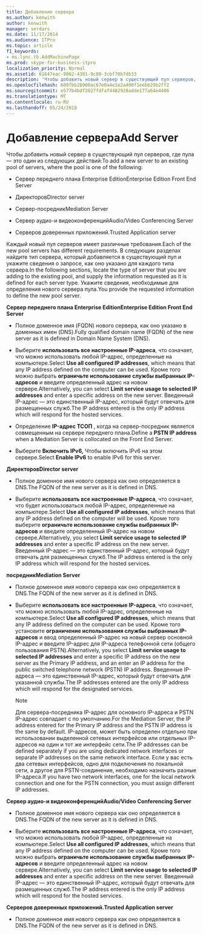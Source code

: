 ```yaml
---
title: Добавление сервера
ms.author: kenwith
author: kenwith
manager: serdars
ms.date: 11/17/2014
ms.audience: ITPro
ms.topic: article
f1_keywords:
- ms.lync.tb.AddMachinePage
ms.prod: skype-for-business-itpro
localization_priority: Normal
ms.assetid: 61647eac-9062-4381-9c80-3cbf70b7db33
description: 'Чтобы добавить новый сервер в существующий пул серверов, где пула — это один из следующих действий:'
ms.openlocfilehash: 609fbb28900ac67e0a4e1e2a400f1eebb29b2ff2
ms.sourcegitcommit: e577b4bdf3827fdfaf4482928adde177a64e4406
ms.translationtype: MT
ms.contentlocale: ru-RU
ms.lasthandoff: 05/24/2018
---
```

# <a name="add-server"></a><span data-ttu-id="3cab4-103">Добавление сервера</span><span class="sxs-lookup"><span data-stu-id="3cab4-103">Add Server</span></span>
 
<span data-ttu-id="3cab4-104">Чтобы добавить новый сервер в существующий пул серверов, где пула — это один из следующих действий:</span><span class="sxs-lookup"><span data-stu-id="3cab4-104">To add a new server to an existing pool of servers, where the pool is one of the following:</span></span>
  
- <span data-ttu-id="3cab4-105">Сервер переднего плана Enterprise Edition</span><span class="sxs-lookup"><span data-stu-id="3cab4-105">Enterprise Edition Front End Server</span></span>
    
- <span data-ttu-id="3cab4-106">Директоров</span><span class="sxs-lookup"><span data-stu-id="3cab4-106">Director server</span></span>
    
- <span data-ttu-id="3cab4-107">Сервер-посредник</span><span class="sxs-lookup"><span data-stu-id="3cab4-107">Mediation Server</span></span>
    
- <span data-ttu-id="3cab4-108">Сервер аудио-и видеоконференций</span><span class="sxs-lookup"><span data-stu-id="3cab4-108">Audio/Video Conferencing Server</span></span>
    
- <span data-ttu-id="3cab4-109">Серверов доверенных приложений.</span><span class="sxs-lookup"><span data-stu-id="3cab4-109">Trusted Application server</span></span>
    
<span data-ttu-id="3cab4-110">Каждый новый пул серверов имеет различные требования.</span><span class="sxs-lookup"><span data-stu-id="3cab4-110">Each of the new pool servers has different requirements.</span></span> <span data-ttu-id="3cab4-111">В следующих разделах найдите тип сервера, который добавляется в существующий пул и укажите сведения о запросе, как оно указано для каждого типа сервера.</span><span class="sxs-lookup"><span data-stu-id="3cab4-111">In the following sections, locate the type of server that you are adding to the existing pool, and supply the information requested as it is defined for each server type.</span></span> <span data-ttu-id="3cab4-112">Укажите сведения, необходимые для определения нового сервера пула.</span><span class="sxs-lookup"><span data-stu-id="3cab4-112">You provide the requested information to define the new pool server.</span></span>
  
 <span data-ttu-id="3cab4-113">**Сервер переднего плана Enterprise Edition**</span><span class="sxs-lookup"><span data-stu-id="3cab4-113">**Enterprise Edition Front End Server**</span></span>
  
- <span data-ttu-id="3cab4-114">Полное доменное имя (FQDN) нового сервера, как оно указано в доменных имен (DNS).</span><span class="sxs-lookup"><span data-stu-id="3cab4-114">Fully qualified domain name (FQDN) of the new server as it is defined in Domain Name System (DNS).</span></span>
    
- <span data-ttu-id="3cab4-115">Выберите **использовать все настроенные IP-адреса**, что означает, что можно использовать любой IP-адрес, определенные на компьютере.</span><span class="sxs-lookup"><span data-stu-id="3cab4-115">Select **Use all configured IP addresses**, which means that any IP address defined on the computer can be used.</span></span> <span data-ttu-id="3cab4-116">Кроме того можно выбрать **ограничьте использование службы выбранных IP-адресов** и введите определенный адрес на новом сервере.</span><span class="sxs-lookup"><span data-stu-id="3cab4-116">Alternatively, you can select **Limit service usage to selected IP addresses** and enter a specific address on the new server.</span></span> <span data-ttu-id="3cab4-117">Введенный IP-адрес — это единственный IP-адрес, который будут отвечать для размещенных служб.</span><span class="sxs-lookup"><span data-stu-id="3cab4-117">The IP address entered is the only IP address which will respond for the hosted services.</span></span>
    
- <span data-ttu-id="3cab4-118">Определение **IP-адрес ТСОП** , когда на сервер-посредник является совмещенным на сервере переднего плана.</span><span class="sxs-lookup"><span data-stu-id="3cab4-118">Define a **PSTN IP address** when a Mediation Server is collocated on the Front End Server.</span></span>
    
- <span data-ttu-id="3cab4-119">Выберите **Включить IPv6,** Чтобы включить IPv6 на этом сервере.</span><span class="sxs-lookup"><span data-stu-id="3cab4-119">Select **Enable IPv6** to enable IPv6 for this server.</span></span>
    
 <span data-ttu-id="3cab4-120">**Директоров**</span><span class="sxs-lookup"><span data-stu-id="3cab4-120">**Director server**</span></span>
  
- <span data-ttu-id="3cab4-121">Полное доменное имя нового сервера как оно определяется в DNS.</span><span class="sxs-lookup"><span data-stu-id="3cab4-121">The FQDN of the new server as it is defined in DNS.</span></span>
    
- <span data-ttu-id="3cab4-122">Выберите **использовать все настроенные IP-адреса**, что означает, что будет использоваться любой IP-адрес, определенные на компьютере.</span><span class="sxs-lookup"><span data-stu-id="3cab4-122">Select **Use all configured IP addresses**, which means that any IP address defined on the computer will be used.</span></span> <span data-ttu-id="3cab4-123">Кроме того выберите **ограничьте использование службы выбранных IP-адресов** и введите определенный IP-адрес на новом сервере.</span><span class="sxs-lookup"><span data-stu-id="3cab4-123">Alternatively, you select **Limit service usage to selected IP addresses** and enter a specific IP address on the new server.</span></span> <span data-ttu-id="3cab4-124">Введенный IP-адрес — это единственный IP-адрес, который будут отвечать для размещенных служб.</span><span class="sxs-lookup"><span data-stu-id="3cab4-124">The IP address entered is the only IP address which will respond for the hosted services.</span></span>
    
 <span data-ttu-id="3cab4-125">**посредник**</span><span class="sxs-lookup"><span data-stu-id="3cab4-125">**Mediation Server**</span></span>
  
- <span data-ttu-id="3cab4-126">Полное доменное имя нового сервера как оно определяется в DNS.</span><span class="sxs-lookup"><span data-stu-id="3cab4-126">The FQDN of the new server as it is defined in DNS.</span></span>
    
- <span data-ttu-id="3cab4-127">Выберите **использовать все настроенные IP-адреса**, что означает, что можно использовать любой IP-адрес, определенные на компьютере.</span><span class="sxs-lookup"><span data-stu-id="3cab4-127">Select **Use all configured IP addresses**, which means that any IP address defined on the computer can be used.</span></span> <span data-ttu-id="3cab4-128">Кроме того установите **ограничение использования службы выбранных IP-адресов** и ввод определенный IP-адрес на новый сервер основной IP-адрес и введите IP-адрес для IP-адреса телефонной сети (общего пользования PSTN).</span><span class="sxs-lookup"><span data-stu-id="3cab4-128">Alternatively, you select **Limit service usage to selected IP addresses** and enter a specific IP address on the new server as the Primary IP address, and an enter an IP address for the public switched telephone network (PSTN) IP address.</span></span> <span data-ttu-id="3cab4-129">Введенные IP-адреса — это единственный IP-адрес, который будут отвечать для указанной службы.</span><span class="sxs-lookup"><span data-stu-id="3cab4-129">The IP addresses entered are the only IP address which will respond for the designated services.</span></span>
    
    > [!NOTE]
    > <span data-ttu-id="3cab4-130">Для сервера-посредника IP-адрес для основного IP-адреса и PSTN IP-адрес совпадает с по умолчанию.</span><span class="sxs-lookup"><span data-stu-id="3cab4-130">For the Mediation Server, the IP address entered for the Primary IP address and the PSTN IP address is the same by default.</span></span> <span data-ttu-id="3cab4-131">IP-адресов, может быть определен отдельно при использовании выделенной сетевых интерфейсов или отдельных IP-адресов на один и тот же интерфейс сети.</span><span class="sxs-lookup"><span data-stu-id="3cab4-131">The IP addresses can be defined separately if you are using dedicated network interfaces or separate IP addresses on the same network interface.</span></span> <span data-ttu-id="3cab4-132">Если у вас есть два сетевых интерфейсов, одно для подключения по локальной сети, а другое для PSTN-соединение, необходимо назначить разные IP-адреса.</span><span class="sxs-lookup"><span data-stu-id="3cab4-132">If you have two network interfaces, one for the local network connection and one for the PSTN connection, you must assign different IP addresses.</span></span> 
  
 <span data-ttu-id="3cab4-133">**Сервер аудио-и видеоконференций**</span><span class="sxs-lookup"><span data-stu-id="3cab4-133">**Audio/Video Conferencing Server**</span></span>
  
- <span data-ttu-id="3cab4-134">Полное доменное имя нового сервера как оно определяется в DNS.</span><span class="sxs-lookup"><span data-stu-id="3cab4-134">The FQDN of the new server as it is defined in DNS.</span></span>
    
- <span data-ttu-id="3cab4-135">Выберите **использовать все настроенные IP-адреса**, что означает, что можно использовать любой IP-адрес, определенные на компьютере.</span><span class="sxs-lookup"><span data-stu-id="3cab4-135">Select **Use all configured IP addresses**, which means that any IP address defined on the computer can be used.</span></span> <span data-ttu-id="3cab4-136">Кроме того можно выбрать **ограничьте использование службы выбранных IP-адресов** и введите определенный адрес на новом сервере.</span><span class="sxs-lookup"><span data-stu-id="3cab4-136">Alternatively, you can select **Limit service usage to selected IP addresses** and enter a specific address on the new server.</span></span> <span data-ttu-id="3cab4-137">Введенный IP-адрес — это единственный IP-адрес, который будут отвечать для размещенных служб.</span><span class="sxs-lookup"><span data-stu-id="3cab4-137">The IP address entered is the only IP address which will respond for the hosted services.</span></span>
    
 <span data-ttu-id="3cab4-138">**Серверов доверенных приложений.**</span><span class="sxs-lookup"><span data-stu-id="3cab4-138">**Trusted Application server**</span></span>
  
- <span data-ttu-id="3cab4-139">Полное доменное имя нового сервера как оно определяется в DNS.</span><span class="sxs-lookup"><span data-stu-id="3cab4-139">The FQDN of the new server as it is defined in DNS.</span></span>
    

